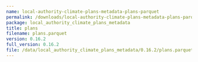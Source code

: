 ```yaml
---
name: local-authority-climate-plans-metadata-plans-parquet
permalink: /downloads/local-authority-climate-plans-metadata-plans-parquet/0_16_2
package: local_authority_climate_plans_metadata
title: plans
filename: plans.parquet
version: 0.16.2
full_version: 0.16.2
file: /data/local_authority_climate_plans_metadata/0.16.2/plans.parquet
---
```

